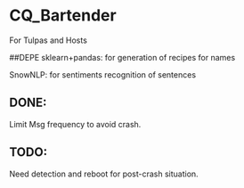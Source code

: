 # CQ_Bartender
For Tulpas and Hosts

##DEPE
sklearn+pandas: for generation of recipes for names

SnowNLP: for sentiments recognition of sentences

## DONE:
Limit Msg frequency to avoid crash.

## TODO:
Need detection and reboot for post-crash situation.
